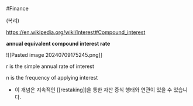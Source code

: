 #Finance 

(복리)

https://en.wikipedia.org/wiki/Interest#Compound_interest

**annual equivalent compound interest rate**

![[Pasted image 20240709175245.png]]

r is the simple annual rate of interest

n is the frequency of applying interest

- 이 개념은 지속적인 [[restaking]]을 통한 자산 증식 행태와 연관이 있을 수 있습니다. 